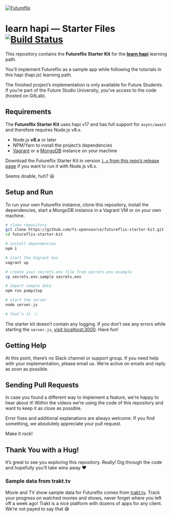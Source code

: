 [![Futureflix](https://futurestud.io/blog/content/images/2018/01/futureflix-teaser.jpg)](http://learnhapi.com)

# learn hapi — Starter Files &nbsp; [![Build Status](https://travis-ci.org/fs-opensource/futureflix-starter-kit.svg?branch=master)](https://travis-ci.org/fs-opensource/futureflix-starter-kit)
This repository contains the **Futureflix Starter Kit** for the **[learn hapi](http://learnhapi.com)** learning path.

You’ll implement Futureflix as a sample app while following the tutorials in this hapi (hapi.js) learning path.

The finished project’s implementation is only available for Future Students. If you’re part of the Future Studio University, you’ve access to the code (hosted on GitLab).


## Requirements
The **Futureflix Starter Kit** uses hapi v17 and has full support for `async/await` and therefore requires Node.js v8.x.

- Node.js **v8.x** or later
- NPM/Yarn to install the project’s dependencies
- [Vagrant](https://www.vagrantup.com/) or a [MongoDB](https://docs.mongodb.com/manual/installation/) instance on your machine

Download the Futureflix Starter Kit in version [`1.x` from this repo’s release page](https://github.com/fs-opensource/futureflix-starter-kit/releases) if you want to run it with Node.js v6.x.

Seems doable, huh? 😃


## Setup and Run
To run your own Futureflix instance, clone this repository, install the dependencies, start a MongoDB instance in a Vagrant VM or on your own machine.

```bash
# clone repository
git clone https://github.com/fs-opensource/futureflix-starter-kit.git
cd futureflix-starter-kit

# install dependencies
npm i

# start the Vagrant box
vagrant up

# create your secrets.env file from secrets.env.example
cp secrets.env.sample secrets.env

# import sample data
npm run pumpitup

# start the server
node server.js

# that’s it :)
```

The starter kit doesn’t contain any logging. If you don’t see any errors while starting the `server.js`,
[visit localhost:3000](http://localhost:3000). Have fun!


## Getting Help
At this point, there’s no Slack channel or support group. If you need help with your implementation, please email us. We’re active on emails and reply as soon as possible.


## Sending Pull Requests
In case you found a different way to implement a feature, we’re happy to hear about it! Within the videos we’re using the code of this repository and want to keep it as close as possible.

Error fixes and additional explanations are always welcome. If you find something, we absolutely appreciate your pull request.

Make it rock!

## Thank You with a Hug!
It’s great to see you exploring this repository. Really! Dig through the code and hopefully you’ll take wins away ❤️

### Sample data from trakt.tv
Movie and TV show sample data for Futureflix comes from [trakt.tv](https://trakt.tv/). Track your progress on watched movies and shows, never forget where you left off a week ago! Trakt is a nice platform with dozens of apps for any client. 
We’re not payed to say that 😅